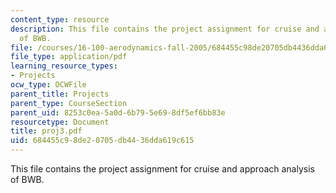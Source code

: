 ```yaml
---
content_type: resource
description: This file contains the project assignment for cruise and approach analysis
  of BWB.
file: /courses/16-100-aerodynamics-fall-2005/684455c98de20705db4436dda619c615_proj3.pdf
file_type: application/pdf
learning_resource_types:
- Projects
ocw_type: OCWFile
parent_title: Projects
parent_type: CourseSection
parent_uid: 8253c0ea-5a0d-6b79-5e69-8df5ef6bb83e
resourcetype: Document
title: proj3.pdf
uid: 684455c9-8de2-0705-db44-36dda619c615
---
```

This file contains the project assignment for cruise and approach analysis of BWB.

